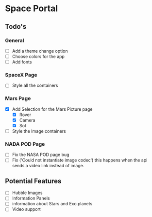 # Space Portal

## Todo's

### General

- [ ] Add a theme change option
- [ ] Choose colors for the app
- [ ] Add fonts

### SpaceX Page

- [ ] Style all the containers

### Mars Page

- [x] Add Selection for the Mars Picture page
  - [x] Rover
  - [x] Camera
  - [x] Sol
- [ ] Style the Image containers

### NADA POD Page

- [ ] Fix the NASA POD page bug
- [ ] Fix ('Could not instantiate image codec') this happens when the api sends a video link instead of image. 

## Potential Features

- [ ] Hubble Images
- [ ] Information Panels
- [ ] information about Stars and Exo planets
- [ ] Video support
